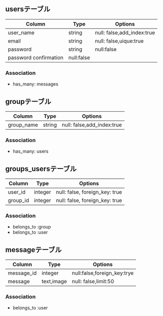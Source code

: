 ## usersテーブル
|Column|Type|Options|
|------|----|-------|
|user_name|string|null: false,add_index:true|
|email|string|null: false,uique:true|
|password|string|null:false
|password confirmation|null:false|

### Association
- has_many: messages


## groupテーブル
|Column|Type|Options|
|------|----|-------|
|group_name|string|null: false,add_index:true|

### Association
- has_many: users

## groups_usersテーブル
|Column|Type|Options|
|------|----|-------|
|user_id|integer|null: false, foreign_key: true|
|group_id|integer|null: false, foreign_key: true|

### Association
- belongs_to :group
- belongs_to :user


## messageテーブル
|Column|Type|Options|
|------|----|-------|
|message_id|integer|null:false,foreign_key:trye|
|message|text,image|null: false,limit:50|

### Association
- belongs_to :user

